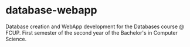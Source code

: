 # database-webapp
Database creation and WebApp development for the Databases course @ FCUP. First semester of the second year of the Bachelor's in Computer Science.
